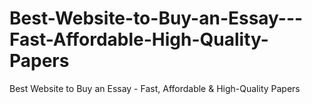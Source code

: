 # Best-Website-to-Buy-an-Essay---Fast-Affordable-High-Quality-Papers
Best Website to Buy an Essay - Fast, Affordable &amp; High-Quality Papers
